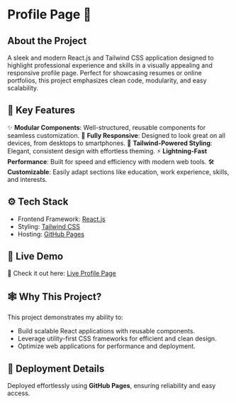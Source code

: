 # Profile Page 🌟

## About the Project

A sleek and modern React.js and Tailwind CSS application designed to highlight professional experience and skills in a visually appealing and responsive profile page. Perfect for showcasing resumes or online portfolios, this project emphasizes clean code, modularity, and easy scalability.

## 🔋 Key Features

✨ **Modular Components**: Well-structured, reusable components for seamless customization.
📱 **Fully Responsive**: Designed to look great on all devices, from desktops to smartphones.
🎨 **Tailwind-Powered Styling**: Elegant, consistent design with effortless theming.
⚡ **Lightning-Fast Performance**: Built for speed and efficiency with modern web tools.
🛠️ **Customizable**: Easily adapt sections like education, work experience, skills, and interests.

## ⚙️ Tech Stack

- Frontend Framework: [React.js](https://react.dev/)
- Styling: [Tailwind CSS](https://tailwindcss.com/)
- Hosting: [GitHub Pages](https://pages.github.com/)

## 🤸 Live Demo
🎯 Check it out here: [Live Profile Page](https://f13nd5.github.io/portfolio)

## 🕸️ Why This Project?

This project demonstrates my ability to:

- Build scalable React applications with reusable components.
- Leverage utility-first CSS frameworks for efficient and clean design.
- Optimize web applications for performance and deployment.

## 🚀 Deployment Details
Deployed effortlessly using **GitHub Pages**, ensuring reliability and easy access.

